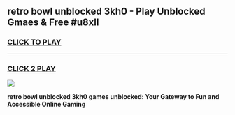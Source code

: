 
## retro bowl unblocked 3kh0 - Play Unblocked Gmaes & Free #u8xll
<h3>
<a href="https://news.freeplayer.one?title=retro_bowl_unblocked_3kh0&ref=24F">CLICK TO PLAY</a></h3>
<hr>

<h3>
<a href="https://news.freeplayer.one?title=retro_bowl_unblocked_3kh0&ref=24F">CLICK 2 PLAY</a>
  
</h3>

<a href="https://news.freeplayer.one?title=retro_bowl_unblocked_3kh0&ref=24F/"><img src="https://clearcache.store/games.png"></a>


**retro bowl unblocked 3kh0 games unblocked: Your Gateway to Fun and Accessible Online Gaming**
